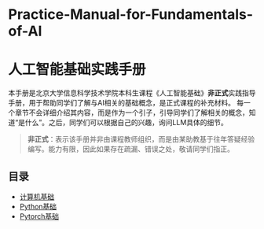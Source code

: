 # Practice-Manual-for-Fundamentals-of-AI
# 人工智能基础实践手册

本手册是北京大学信息科学技术学院本科生课程《人工智能基础》**非正式**实践指导手册，用于帮助同学们了解与AI相关的基础概念，是正式课程的补充材料。
每一个章节不会详细介绍其内容，而是作为一个引子，引导同学们了解相关的概念，知道“是什么”。之后，同学们可以根据自己的兴趣，询问LLM具体的细节。

>**非正式**：表示该手册并非由课程教师组织，而是由某助教基于往年答疑经验编写。能力有限，因此如果存在疏漏、错误之处，敬请同学们指正。
## 目录

- [计算机基础](第0章-计算机基础)
- [Python基础](第1章-Python基础)
- [Pytorch基础](第2章-Pytorch基础)